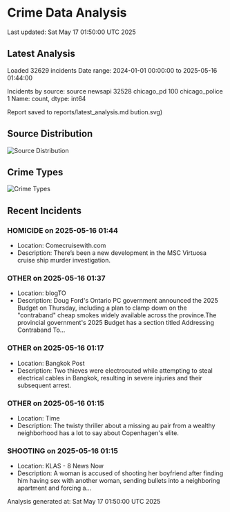# Crime Data Analysis
Last updated: Sat May 17 01:50:00 UTC 2025

## Latest Analysis

Loaded 32629 incidents
Date range: 2024-01-01 00:00:00 to 2025-05-16 01:44:00

Incidents by source:
source
newsapi           32528
chicago_pd          100
chicago_police        1
Name: count, dtype: int64

Report saved to reports/latest_analysis.md
bution.svg)

## Source Distribution
![Source Distribution](images/source_distribution.svg)

## Crime Types
![Crime Types](images/crime_types.svg)

## Recent Incidents

### HOMICIDE on 2025-05-16 01:44
- Location: Comecruisewith.com
- Description: There’s been a new development in the MSC Virtuosa cruise ship murder investigation.


### OTHER on 2025-05-16 01:37
- Location: blogTO
- Description: Doug Ford's Ontario PC government announced the 2025 Budget on Thursday, including a plan to clamp down on the "contraband" cheap smokes widely available across the province.The provincial government's 2025 Budget has a section titled Addressing Contraband To…


### OTHER on 2025-05-16 01:17
- Location: Bangkok Post
- Description: Two thieves were electrocuted while attempting to steal electrical cables in Bangkok, resulting in severe injuries and their subsequent arrest.


### OTHER on 2025-05-16 01:15
- Location: Time
- Description: The twisty thriller about a missing au pair from a wealthy neighborhood has a lot to say about Copenhagen's elite.


### SHOOTING on 2025-05-16 01:15
- Location: KLAS - 8 News Now
- Description: A woman is accused of shooting her boyfriend after finding him having sex with another woman, sending bullets into a neighboring apartment and forcing a...

Analysis generated at: Sat May 17 01:50:00 UTC 2025
